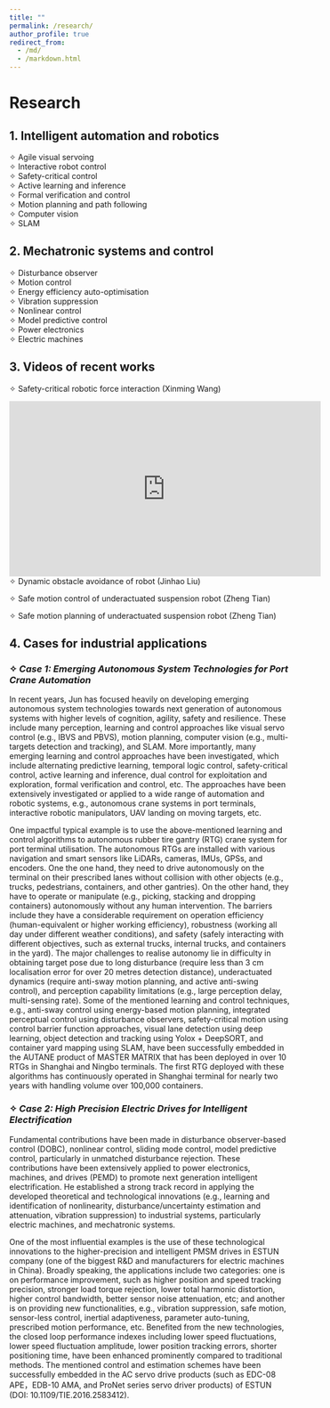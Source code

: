 ```yaml
---
title: ""
permalink: /research/
author_profile: true
redirect_from: 
  - /md/
  - /markdown.html
---
```


# Research


## 1.	Intelligent automation and robotics
✧  Agile visual servoing<br>
✧  Interactive robot control<br>
✧  Safety-critical control<br>
✧  Active learning and inference<br>
✧  Formal verification and control<br>
✧  Motion planning and path following<br>
✧  Computer vision<br>
✧  SLAM<br>

## 2.	Mechatronic systems and control
✧ 	Disturbance observer<br>
✧ 	Motion control<br>
✧ 	Energy efficiency auto-optimisation<br>
✧ 	Vibration suppression<br>
✧ 	Nonlinear control<br>
✧ 	Model predictive control<br>
✧ 	Power electronics<br>
✧ 	Electric machines<br>

## 3.  Videos of recent works
✧   Safety-critical robotic force interaction (Xinming Wang)<br>
<iframe width="560" height="315" src="https://www.youtube.com/embed/2" frameborder="0" allow="accelerometer; autoplay; clipboard-write; encrypted-media; gyroscope; picture-in-picture" allowfullscreen></iframe>
✧ 	 Dynamic obstacle avoidance of robot (Jinhao Liu)<br>

✧ 	 Safe motion control of underactuated suspension robot (Zheng Tian)<br>

✧ 	 Safe motion planning of underactuated suspension robot (Zheng Tian)<br>


## 4.	Cases for industrial applications
### ✧ *Case 1: Emerging Autonomous System Technologies for Port Crane Automation*


In recent years, Jun has focused heavily on developing emerging autonomous system technologies towards next generation of autonomous systems with higher levels of cognition, agility, safety and resilience. These include many perception, learning and control approaches like visual servo control (e.g., IBVS and PBVS), motion planning, computer vision (e.g., multi-targets detection and tracking), and SLAM. More importantly, many emerging learning and control approaches have been investigated, which include alternating predictive learning, temporal logic control, safety-critical control, active learning and inference, dual control for exploitation and exploration, formal verification and control, etc. The approaches have been extensively investigated or applied to a wide range of automation and robotic systems, e.g., autonomous crane systems in port terminals, interactive robotic manipulators, UAV landing on moving targets, etc. 

One impactful typical example is to use the above-mentioned learning and control algorithms to autonomous rubber tire gantry (RTG) crane system for port terminal utilisation. The autonomous RTGs are installed with various navigation and smart sensors like LiDARs, cameras, IMUs, GPSs, and encoders. One the one hand, they need to drive autonomously on the terminal on their prescribed lanes without collision with other objects (e.g., trucks, pedestrians, containers, and other gantries). On the other hand, they have to operate or manipulate (e.g., picking, stacking and dropping containers) autonomously without any human intervention. The barriers include they have a considerable requirement on operation efficiency (human-equivalent or higher working efficiency), robustness (working all day under different weather conditions), and safety (safely interacting with different objectives, such as external trucks, internal trucks, and containers in the yard). The major challenges to realise autonomy lie in difficulty in obtaining target pose due to long disturbance (require less than 3 cm localisation error for over 20 metres detection distance), underactuated dynamics (require anti-sway motion planning, and active anti-swing control), and perception capability limitations (e.g., large perception delay, multi-sensing rate). Some of the mentioned learning and control techniques, e.g., anti-sway control using energy-based motion planning, integrated perceptual control using disturbance observers, safety-critical motion using control barrier function approaches, visual lane detection using deep learning, object detection and tracking using Yolox + DeepSORT, and container yard mapping using SLAM, have been successfully embedded in the AUTANE product of MASTER MATRIX that has been deployed in over 10 RTGs in Shanghai and Ningbo terminals. The first RTG deployed with these algorithms has continuously operated in Shanghai terminal for nearly two years with handling volume over 100,000 containers.

### ✧ *Case 2: High Precision Electric Drives for Intelligent Electrification*
Fundamental contributions have been made in disturbance observer-based control (DOBC), nonlinear control, sliding mode control, model predictive control, particularly in unmatched disturbance rejection. These contributions have been extensively applied to power electronics, machines, and drives (PEMD) to promote next generation intelligent electrification. He established a strong track record in applying the developed theoretical and technological innovations (e.g., learning and identification of nonlinearity, disturbance/uncertainty estimation and attenuation, vibration suppression) to industrial systems, particularly electric machines, and mechatronic systems. 

One of the most influential examples is the use of these technological innovations to the higher-precision and intelligent PMSM drives in ESTUN company (one of the biggest R&D and manufacturers for electric machines in China). Broadly speaking, the applications include two categories: one is on performance improvement, such as higher position and speed tracking precision, stronger load torque rejection, lower total harmonic distortion, higher control bandwidth, better sensor noise attenuation, etc; and another is on providing new functionalities, e.g., vibration suppression, safe motion, sensor-less control, inertial adaptiveness, parameter auto-tuning, prescribed motion performance, etc. Benefited from the new technologies, the closed loop performance indexes including lower speed fluctuations, lower speed fluctuation amplitude, lower position tracking errors, shorter positioning time, have been enhanced prominently compared to traditional methods. The mentioned control and estimation schemes have been successfully embedded in the AC servo drive products (such as EDC-08 APE，EDB-10 AMA, and ProNet series servo driver products) of ESTUN (DOI: 10.1109/TIE.2016.2583412).






